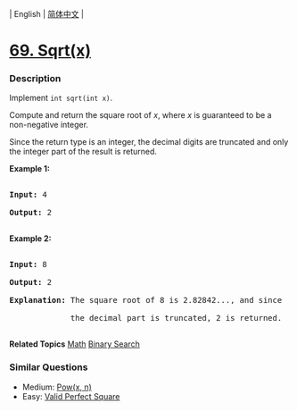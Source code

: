 | English | [简体中文](README.md) |

# [69. Sqrt(x)](https://leetcode-cn.com/problems/sqrtx)
 ### Description
<p>Implement <code>int sqrt(int x)</code>.</p>

<p>Compute and return the square root of <em>x</em>, where&nbsp;<em>x</em>&nbsp;is guaranteed to be a non-negative integer.</p>

<p>Since the return type&nbsp;is an integer, the decimal digits are truncated and only the integer part of the result&nbsp;is returned.</p>

<p><strong>Example 1:</strong></p>

<pre>
<strong>Input:</strong> 4
<strong>Output:</strong> 2
</pre>

<p><strong>Example 2:</strong></p>

<pre>
<strong>Input:</strong> 8
<strong>Output:</strong> 2
<strong>Explanation:</strong> The square root of 8 is 2.82842..., and since 
&nbsp;            the decimal part is truncated, 2 is returned.
</pre>

**Related Topics**  [Math](https://leetcode-cn.com/tag/math) [Binary Search](https://leetcode-cn.com/tag/binary-search) 

### Similar Questions
 - Medium:	[Pow(x, n)](https://leetcode-cn.com/problems/powx-n) 
 - Easy:	[Valid Perfect Square](https://leetcode-cn.com/problems/valid-perfect-square) 

